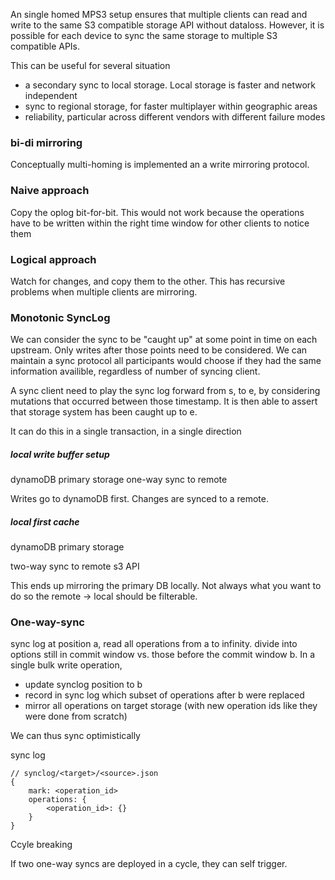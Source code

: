 
An single homed MPS3 setup ensures that multiple clients can read and write to the same S3 compatible storage API without dataloss. However, it is possible for each device to sync the same storage to multiple S3 compatible APIs.

This can be useful for several situation
- a secondary sync to local storage. Local storage is faster and network independent
- sync to regional storage, for faster multiplayer within geographic areas
- reliability, particular across different vendors with different failure modes


###  bi-di mirroring

Conceptually multi-homing is implemented an a write mirroring protocol.

### Naive approach

Copy the oplog bit-for-bit. This would not work because the operations have to be written within the right time window for other clients to notice them

### Logical approach

Watch for changes, and copy them to the other. This has recursive problems when multiple clients are mirroring.


### Monotonic SyncLog

We can consider the sync to be "caught up" at some point in time on each upstream. Only writes after those points need to be considered. We can maintain a sync protocol all participants would choose if they had the same information availible, regardless of number of syncing client.

A sync client need to play the sync log forward from s, to e, by considering mutations that occurred between those timestamp. It is then able to assert that storage system has been caught up to e.

It can do this in a single transaction, in a single direction

##### local write buffer setup

dynamoDB primary storage
one-way sync to remote

Writes go to dynamoDB first. Changes are synced to a remote.

##### local first cache

dynamoDB primary storage

two-way sync to remote s3 API

This ends up mirroring the primary DB locally. Not always what you want to do so the remote -> local should be filterable.


### One-way-sync

sync log at position a,
read all operations from a to infinity. 
divide into options still in commit window vs. those before the commit window b.
In a single  bulk write operation,
- update synclog position to b
- record in sync log which subset of operations after b were replaced
- mirror all operations on target storage (with new operation ids like they were done from scratch)

We can thus sync optimistically 

sync log

```
// synclog/<target>/<source>.json
{
	mark: <operation_id>
	operations: {
		<operation_id>: {}
	}
}
```


Ccyle breaking

If two one-way syncs are deployed in a cycle, they can self trigger.

